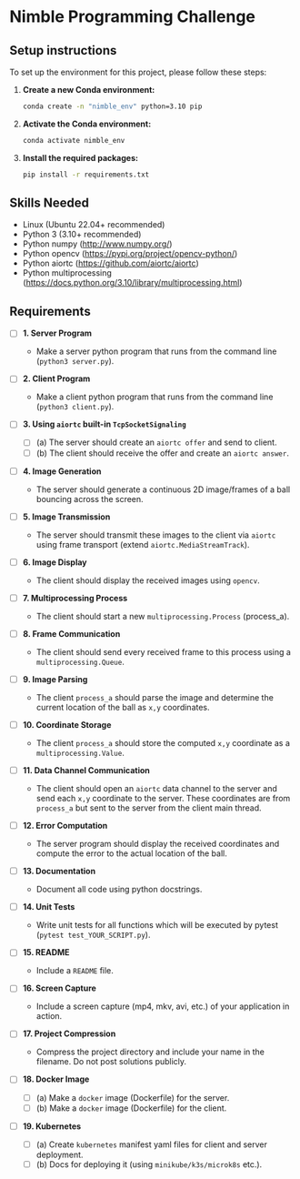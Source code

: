 # Nimble Programming Challenge

## Setup instructions

To set up the environment for this project, please follow these steps:

1. **Create a new Conda environment:**
   ```bash
   conda create -n "nimble_env" python=3.10 pip
   ```

2. **Activate the Conda environment:**
   ```bash
   conda activate nimble_env
   ```

3. **Install the required packages:**
   ```bash
   pip install -r requirements.txt
   ```


## Skills Needed
- Linux (Ubuntu 22.04+ recommended)
- Python 3 (3.10+ recommended)
- Python numpy (http://www.numpy.org/)
- Python opencv (https://pypi.org/project/opencv-python/)
- Python aiortc (https://github.com/aiortc/aiortc)
- Python multiprocessing (https://docs.python.org/3.10/library/multiprocessing.html)

## Requirements

- [ ] **1. Server Program**
  - Make a server python program that runs from the command line (`python3 server.py`).

- [ ] **2. Client Program**
  - Make a client python program that runs from the command line (`python3 client.py`).

- [ ] **3. Using `aiortc` built-in `TcpSocketSignaling`**
  - [ ] (a) The server should create an `aiortc offer` and send to client.
  - [ ] (b) The client should receive the offer and create an `aiortc answer`.

- [ ] **4. Image Generation**
  - The server should generate a continuous 2D image/frames of a ball bouncing across the screen.

- [ ] **5. Image Transmission**
  - The server should transmit these images to the client via `aiortc` using frame transport (extend `aiortc.MediaStreamTrack`).

- [ ] **6. Image Display**
  - The client should display the received images using `opencv`.

- [ ] **7. Multiprocessing Process**
  - The client should start a new `multiprocessing.Process` (process_a).

- [ ] **8. Frame Communication**
  - The client should send every received frame to this process using a `multiprocessing.Queue`.

- [ ] **9. Image Parsing**
  - The client `process_a` should parse the image and determine the current location of the ball as `x,y` coordinates.

- [ ] **10. Coordinate Storage**
  - The client `process_a` should store the computed `x,y` coordinate as a `multiprocessing.Value`.

- [ ] **11. Data Channel Communication**
  - The client should open an `aiortc` data channel to the server and send each `x,y` coordinate to the server. These coordinates are from `process_a` but sent to the server from the client main thread.

- [ ] **12. Error Computation**
  - The server program should display the received coordinates and compute the error to the actual location of the ball.

- [ ] **13. Documentation**
  - Document all code using python docstrings.

- [ ] **14. Unit Tests**
  - Write unit tests for all functions which will be executed by pytest (`pytest test_YOUR_SCRIPT.py`).

- [ ] **15. README**
  - Include a `README` file.

- [ ] **16. Screen Capture**
  - Include a screen capture (mp4, mkv, avi, etc.) of your application in action.

- [ ] **17. Project Compression**
  - Compress the project directory and include your name in the filename. Do not post solutions publicly.

- [ ] **18. Docker Image**
  - [ ] (a) Make a `docker` image (Dockerfile) for the server.
  - [ ] (b) Make a `docker` image (Dockerfile) for the client.

- [ ] **19. Kubernetes**
  - [ ] (a) Create `kubernetes` manifest yaml files for client and server deployment.
  - [ ] (b) Docs for deploying it (using `minikube/k3s/microk8s` etc.).